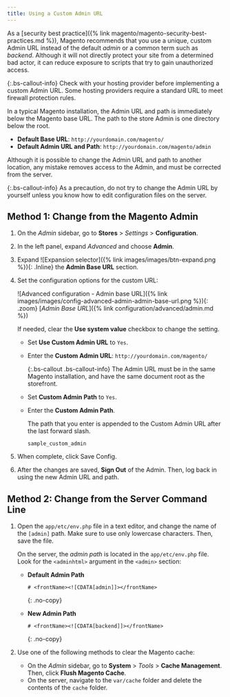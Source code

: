 ```yaml
---
title: Using a Custom Admin URL
---
```


As a [security best practice]({% link magento/magento-security-best-practices.md %}), Magento recommends that you use a unique, custom Admin URL instead of the default _admin_ or a common term such as _backend_. Although it will not directly protect your site from a determined bad actor, it can reduce exposure to scripts that try to gain unauthorized access.

{:.bs-callout-info}
Check with your hosting provider before implementing a custom Admin URL. Some hosting providers require a standard URL to meet firewall protection rules.

In a typical Magento installation, the Admin URL and path is immediately below the Magento base URL. The path to the store Admin is one directory below the root.

- **Default Base URL**: `http://yourdomain.com/magento/`
- **Default Admin URL and Path**: `http://yourdomain.com/magento/admin`

Although it is possible to change the Admin URL and path to another location, any mistake removes access to the Admin, and must be corrected from the server.

{:.bs-callout-info}
As a precaution, do not try to change the Admin URL by yourself unless you know how to edit configuration files on the server.

## Method 1: Change from the Magento Admin

1. On the _Admin_ sidebar, go to **Stores** > _Settings_ > **Configuration**.

1. In the left panel, expand _Advanced_ and choose **Admin**.

1. Expand ![Expansion selector]({% link images/images/btn-expand.png %}){: .Inline} the **Admin Base URL** section.

1. Set the configuration options for the custom URL:

    ![Advanced configuration - Admin base URL]({% link images/images/config-advanced-admin-admin-base-url.png %}){: .zoom}
    [_Admin Base URL_]({% link configuration/advanced/admin.md %})

    If needed, clear the **Use system value** checkbox to change the setting.

    - Set **Use Custom Admin URL** to `Yes`.

    - Enter the **Custom Admin URL**: `http://yourdomain.com/magento/`

        {:.bs-callout .bs-callout-info}
        The Admin URL must be in the same Magento installation, and have the same document root as the storefront.

    - Set **Custom Admin Path** to `Yes`.

    - Enter the **Custom Admin Path**.

        The path that you enter is appended to the Custom Admin URL after the last forward slash.

        `sample_custom_admin`

1. When complete, click <span class="btn">Save Config</span>.

1. After the changes are saved, **Sign Out** of the Admin. Then, log back in using the new Admin URL and path.

## Method 2: Change from the Server Command Line

1. Open the `app/etc/env.php` file in a text editor, and change the name of the `[admin]` path. Make sure to use only lowercase characters. Then, save the file.

    On the server, the _admin path_ is located in the `app/etc/env.php` file. Look for the `<adminhtml>` argument in the `<admin>` section:

    - **Default Admin Path**

        ```php?start_inline=1
        # <frontName><![CDATA[admin]]></frontName>
        ```
        {: .no-copy}

    - **New Admin Path**

        ```php?start_inline=1
        # <frontName><![CDATA[backend]]></frontName>
        ```
        {: .no-copy}

1. Use one of the following methods to clear the Magento cache:

    - On the _Admin_ sidebar, go to **System** > _Tools_ > **Cache Management**. Then, click **Flush Magento Cache**.
    - On the server, navigate to the `var/cache` folder and delete the contents of the `cache` folder.
